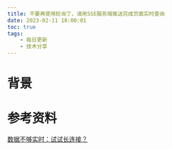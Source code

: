 ```yaml
---
title: 不要再使用轮询了，请用SSE服务端推送完成页面实时查询
date: 2023-02-11 18:00:01
toc: true
tags:
    - 每日更新
    - 技术分享
---
```


# 背景




# 参考资料
[数据不够实时：试试长连接？](https://mp.weixin.qq.com/s/K8g2PNO4Ixc1LrUafXunPQ)
